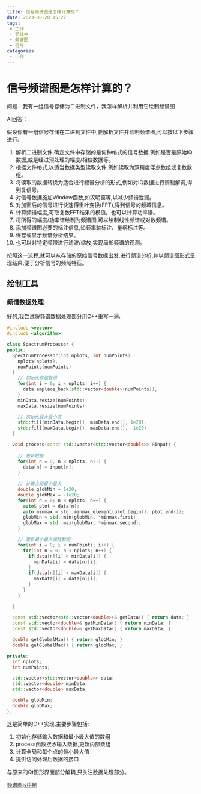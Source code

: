 ```yaml
---
title: 信号频谱图是怎样计算的？
date: 2023-08-28 15:22
tags:
 - 工作
 - 无线电
 - 频谱图
 - 信号
categories:
 - 工作
---
```


# 信号频谱图是怎样计算的？

问题：我有一组信号存储为二进制文件，我怎样解析并利用它绘制频谱图

AI回答：

假设你有一组信号存储在二进制文件中,要解析文件并绘制频谱图,可以按以下步骤进行:

1. 解析二进制文件,确定文件中存储的是何种格式的信号数据,例如是否是原始IQ数据,或是经过预处理的幅度/相位数据等。
2. 根据文件格式,以适当数据类型读取文件,例如读取为双精度浮点数组或复数数组。
3. 将读取的数据转换为适合进行频谱分析的形式,例如对IQ数据进行调制解调,得到复信号。
4. 对信号数据施加Window函数,如汉明窗等,以减少频谱泄漏。
5. 对加窗后的信号进行快速傅里叶变换(FFT),得到信号的频域信息。
6. 计算频谱幅度,可取复数FFT结果的模值。也可以计算功率谱。
7. 将所得的幅度/功率谱绘制为频谱图,可以绘制线性频谱或对数频谱。
8. 添加频谱图必要的标注信息,如频率轴标注、量纲标注等。
9. 保存或显示频谱分析结果。
10. 也可以对特定频带进行滤波/缩放,实现局部频谱的观测。

按照这一流程,就可以从存储的原始信号数据出发,进行频谱分析,并以频谱图形式呈现结果,便于分析信号的频域特征。



## 绘制工具

### 频谱数据处理

好的,我尝试将频谱数据处理部分用C++重写一遍:

```c++
#include <vector>
#include <algorithm>

class SpectrumProcessor {
public:
  SpectrumProcessor(int nplots, int numPoints) : 
    nplots(nplots), 
    numPoints(numPoints)
  {
    // 初始化存储数组
    for(int i = 0; i < nplots; i++) {
      data.emplace_back(std::vector<double>(numPoints)); 
    }
    minData.resize(numPoints);
    maxData.resize(numPoints);

    // 初始化最大最小值
    std::fill(minData.begin(), minData.end(), 1e20); 
    std::fill(maxData.begin(), maxData.end(), -1e20);
  }

  void process(const std::vector<std::vector<double>> &input) {
    
    // 更新数据
    for(int n = 0; n < nplots; n++) {
      data[n] = input[n];
    }
    
    // 计算全局最小最大
    double globMin = 1e20;
    double globMax = -1e20;
    for(int n = 0; n < nplots; n++) {
      auto& plot = data[n];
      auto minmax = std::minmax_element(plot.begin(), plot.end());
      globMin = std::min(globMin, *minmax.first);  
      globMax = std::max(globMax, *minmax.second);
    }

    // 更新最小最大保持数组
    for(int i = 0; i < numPoints; i++) {
      for(int n = 0; n < nplots; n++) {
        if(data[n][i] < minData[i]) {
          minData[i] = data[n][i];
        }
        if(data[n][i] > maxData[i]) {
          maxData[i] = data[n][i]; 
        }
      }
    }
    
  }

  const std::vector<std::vector<double>>& getData() { return data; }
  const std::vector<double>& getMinData() { return minData; }
  const std::vector<double>& getMaxData() { return maxData; }

  double getGlobalMin() { return globMin; }
  double getGlobalMax() { return globMax; }

private:
  int nplots;
  int numPoints;

  std::vector<std::vector<double>> data;
  std::vector<double> minData;
  std::vector<double> maxData;

  double globMin;
  double globMax;
};
```

这是简单的C++实现,主要步骤包括:

1. 初始化存储输入数据和最小最大值的数组
2. process函数接收输入数据,更新内部数组
3. 计算全局和每个点的最小最大值
4. 提供访问处理后数据的接口

与原来的Qt图形界面部分解耦,只关注数据处理部分。



[频谱图js绘制](https://lightningchart.com) 

